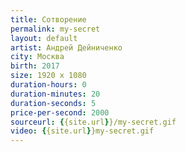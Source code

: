 ```yaml
---
title: Сотворение
permalink: my-secret
layout: default
artist: Андрей Дейниченко
city: Москва
birth: 2017
size: 1920 x 1080
duration-hours: 0
duration-minutes: 20
duration-seconds: 5
price-per-second: 2000
sourceurl: {{site.url}}/my-secret.gif
video: {{site.url}}my-secret.gif
---
```

